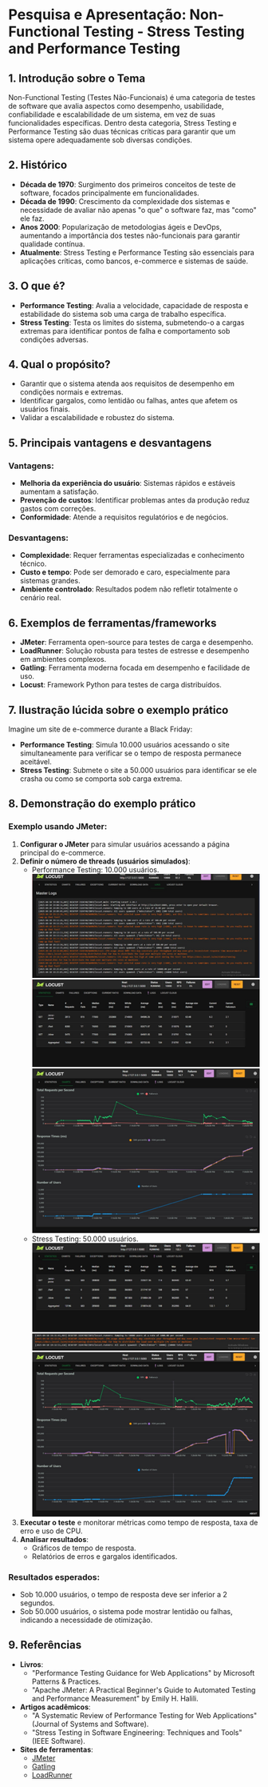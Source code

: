 # Pesquisa e Apresentação: Non-Functional Testing - Stress Testing and Performance Testing

## 1. Introdução sobre o Tema

Non-Functional Testing (Testes Não-Funcionais) é uma categoria de testes de software que avalia aspectos como desempenho, usabilidade, confiabilidade e escalabilidade de um sistema, em vez de suas funcionalidades específicas. Dentro desta categoria, Stress Testing e Performance Testing são duas técnicas críticas para garantir que um sistema opere adequadamente sob diversas condições.

## 2. Histórico

- **Década de 1970**: Surgimento dos primeiros conceitos de teste de software, focados principalmente em funcionalidades.
- **Década de 1990**: Crescimento da complexidade dos sistemas e necessidade de avaliar não apenas "o que" o software faz, mas "como" ele faz.
- **Anos 2000**: Popularização de metodologias ágeis e DevOps, aumentando a importância dos testes não-funcionais para garantir qualidade contínua.
- **Atualmente**: Stress Testing e Performance Testing são essenciais para aplicações críticas, como bancos, e-commerce e sistemas de saúde.

## 3. O que é?

- **Performance Testing**: Avalia a velocidade, capacidade de resposta e estabilidade do sistema sob uma carga de trabalho específica.
- **Stress Testing**: Testa os limites do sistema, submetendo-o a cargas extremas para identificar pontos de falha e comportamento sob condições adversas.

## 4. Qual o propósito?

- Garantir que o sistema atenda aos requisitos de desempenho em condições normais e extremas.
- Identificar gargalos, como lentidão ou falhas, antes que afetem os usuários finais.
- Validar a escalabilidade e robustez do sistema.

## 5. Principais vantagens e desvantagens

### Vantagens:
- **Melhoria da experiência do usuário**: Sistemas rápidos e estáveis aumentam a satisfação.
- **Prevenção de custos**: Identificar problemas antes da produção reduz gastos com correções.
- **Conformidade**: Atende a requisitos regulatórios e de negócios.

### Desvantagens:
- **Complexidade**: Requer ferramentas especializadas e conhecimento técnico.
- **Custo e tempo**: Pode ser demorado e caro, especialmente para sistemas grandes.
- **Ambiente controlado**: Resultados podem não refletir totalmente o cenário real.

## 6. Exemplos de ferramentas/frameworks

- **JMeter**: Ferramenta open-source para testes de carga e desempenho.
- **LoadRunner**: Solução robusta para testes de estresse e desempenho em ambientes complexos.
- **Gatling**: Ferramenta moderna focada em desempenho e facilidade de uso.
- **Locust**: Framework Python para testes de carga distribuídos.

## 7. Ilustração lúcida sobre o exemplo prático

Imagine um site de e-commerce durante a Black Friday:
- **Performance Testing**: Simula 10.000 usuários acessando o site simultaneamente para verificar se o tempo de resposta permanece aceitável.
- **Stress Testing**: Submete o site a 50.000 usuários para identificar se ele crasha ou como se comporta sob carga extrema.

## 8. Demonstração do exemplo prático

### Exemplo usando JMeter:
1. **Configurar o JMeter** para simular usuários acessando a página principal do e-commerce.
2. **Definir o número de threads (usuários simulados)**:
   - Performance Testing: 10.000 usuários.
   ![Com 10.000 requisições](./img/10000Requisicoes.jpg)
   ![Com 10.000 requisições](./img/10000Requisicoes_2.jpg)
   ![Com 10.000 requisições](./img/10000Requisicoes_3.jpg)
   - Stress Testing: 50.000 usuários.
   ![Com 50.000 requisições](./img/50000Requisicoes.jpg)
   ![Com 50.000 requisições](./img/50000Requisicoes_2.jpg)
   ![Com 50.000 requisições](./img/50000Requisicoes_3.jpg)
3. **Executar o teste** e monitorar métricas como tempo de resposta, taxa de erro e uso de CPU.
4. **Analisar resultados**:
   - Gráficos de tempo de resposta.
   - Relatórios de erros e gargalos identificados.

### Resultados esperados:
- Sob 10.000 usuários, o tempo de resposta deve ser inferior a 2 segundos.
- Sob 50.000 usuários, o sistema pode mostrar lentidão ou falhas, indicando a necessidade de otimização.

## 9. Referências

- **Livros**:
  - "Performance Testing Guidance for Web Applications" by Microsoft Patterns & Practices.
  - "Apache JMeter: A Practical Beginner's Guide to Automated Testing and Performance Measurement" by Emily H. Halili.
- **Artigos acadêmicos**:
  - "A Systematic Review of Performance Testing for Web Applications" (Journal of Systems and Software).
  - "Stress Testing in Software Engineering: Techniques and Tools" (IEEE Software).
- **Sites de ferramentas**:
  - [JMeter](https://jmeter.apache.org/)
  - [Gatling](https://gatling.io/)
  - [LoadRunner](https://www.microfocus.com/en-us/products/loadrunner-professional/overview)
